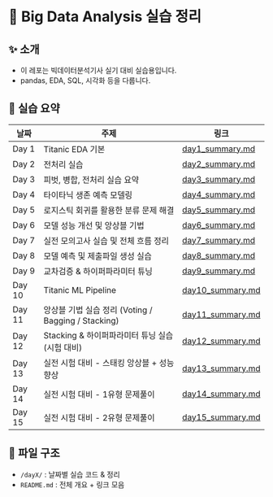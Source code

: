 # 🧠 Big Data Analysis 실습 정리

## ✨ 소개

- 이 레포는 빅데이터분석기사 실기 대비 실습용입니다.
- pandas, EDA, SQL, 시각화 등을 다룹니다.

## 📆 실습 요약

| 날짜  | 주제                                  | 링크                                      |
| ----- | ------------------------------------- | ----------------------------------------- |
| Day 1 | Titanic EDA 기본                      | [day1_summary.md](./day1~10/day1/day1_summary.md) |
| Day 2 | 전처리 실습                           | [day2_summary.md](./day1~10/day2/day2_summary.md) |
| Day 3 | 피벗, 병합, 전처리 실습 요약          | [day3_summary.md](./day1~10/day3/day3_summary.md) |
| Day 4 | 타이타닉 생존 예측 모델링             | [day4_summary.md](./day1~10/day4/day4_summary.md) |
| Day 5 | 로지스틱 회귀를 활용한 분류 문제 해결 | [day5_summary.md](./day1~10/day5/day5_summary.md) |
| Day 6 | 모델 성능 개선 및 앙상블 기법         | [day6_summary.md](./day1~10/day6/day6_summary.md) |
| Day 7 | 실전 모의고사 실습 및 전체 흐름 정리  | [day7_summary.md](./day1~10/day7/day7_summary.md) |
| Day 8 | 모델 예측 및 제출파일 생성 실습       | [day8_summary.md](./day1~10/day8/day8_summary.md) |
| Day 9 | 교차검증 & 하이퍼파라미터 튜닝       | [day9_summary.md](./day1~10/day9/day9_summary.md) |
| Day 10 | Titanic ML Pipeline       | [day10_summary.md](./day1~10/day10/day10_summary.md) |
| Day 11 | 앙상블 기법 실습 정리 (Voting / Bagging / Stacking)       | [day11_summary.md](./day11/day11_summary.md) |
| Day 12 | Stacking & 하이퍼파라미터 튜닝 실습 (시험 대비)       | [day12_summary.md](./day12/day12_summary.md) |
| Day 13 | 실전 시험 대비 - 스태킹 앙상블 + 성능 향상       | [day13_summary.md](./day13/day13_summary.md) |
| Day 14 | 실전 시험 대비 - 1유형 문제풀이       | [day14_summary.md](./day14/day14_summary.md) |
| Day 15 | 실전 시험 대비 - 2유형 문제풀이       | [day15_summary.md](./day15/day15_summary.md) |


## 📁 파일 구조

- `/dayX/` : 날짜별 실습 코드 & 정리
- `README.md` : 전체 개요 + 링크 모음
